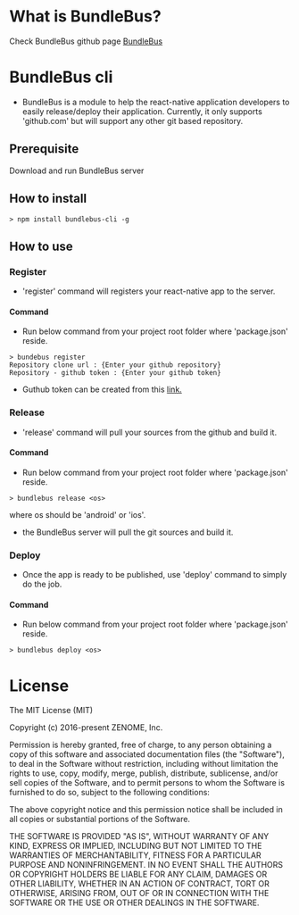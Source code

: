 # What is BundleBus? #
Check BundleBus github page [BundleBus](https://github.com/zenome/BundleBus) 

# BundleBus cli #
* BundleBus is a module to help the react-native application developers to easily release/deploy their application. Currently, it only supports 'github.com' but will support any other git based repository.

## Prerequisite ##
Download and run BundleBus server

## How to install ##
~~~
> npm install bundlebus-cli -g
~~~

## How to use ##

### Register ###
* 'register' command will registers your react-native app to the server.

#### Command 
* Run below command from your project root folder where 'package.json' reside.
~~~
> bundebus register
Repository clone url : {Enter your github repository}
Repository - github token : {Enter your github token}
~~~
* Guthub token can be created from this [link.](https://help.github.com/articles/creating-an-access-token-for-command-line-use/)

### Release ###
* 'release' command will pull your sources from the github and build it.

#### Command
* Run below command from your project root folder where 'package.json' reside.
~~~
> bundlebus release <os>
~~~
where os should be 'android' or 'ios'.
* the BundleBus server will pull the git sources and build it.

### Deploy ###
* Once the app is ready to be published, use 'deploy' command to simply do the job.

#### Command
* Run below command from your project root folder where 'package.json' reside.
~~~~
> bundlebus deploy <os>
~~~~

# License #
The MIT License (MIT)

Copyright (c) 2016-present ZENOME, Inc.

Permission is hereby granted, free of charge, to any person obtaining a copy of this software and associated documentation files (the "Software"), to deal in the Software without restriction, including without limitation the rights to use, copy, modify, merge, publish, distribute, sublicense, and/or sell copies of the Software, and to permit persons to whom the Software is furnished to do so, subject to the following conditions:

The above copyright notice and this permission notice shall be included in all copies or substantial portions of the Software.

THE SOFTWARE IS PROVIDED "AS IS", WITHOUT WARRANTY OF ANY KIND, EXPRESS OR IMPLIED, INCLUDING BUT NOT LIMITED TO THE WARRANTIES OF MERCHANTABILITY, FITNESS FOR A PARTICULAR PURPOSE AND NONINFRINGEMENT. IN NO EVENT SHALL THE AUTHORS OR COPYRIGHT HOLDERS BE LIABLE FOR ANY CLAIM, DAMAGES OR OTHER LIABILITY, WHETHER IN AN ACTION OF CONTRACT, TORT OR OTHERWISE, ARISING FROM, OUT OF OR IN CONNECTION WITH THE SOFTWARE OR THE USE OR OTHER DEALINGS IN THE SOFTWARE.
